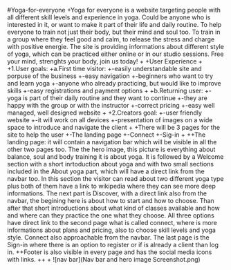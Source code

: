 #Yoga-for-everyone
+Yoga for everyone is a website targeting people with all different skill levels and experience in yoga. Could be anyone who is interested in it, or want to make it part of their life and daily routine. To help everyone to train not just their body, but their mind and soul too. To train in a group where they feel good and calm, to release the stress and charge with positive energie. The site is providing informations about different style of yoga, which can be practiced either online or in our studio sessions. Free your mind, strenghts your body, join us today!
+
+User Experience
+
+1.User goals:
+a.First time visitor: 
+-easily understandable site and porpuse of the business
+-easy navigation
+-beginners who want to try and learn yoga
+-anyone who already practicing, but would like to improve skills
+-easy registrations and payment options
+
+b.Returning user:
+-yoga is part of their daily routine and they want to continue
+-they are happy with the group or with the instructor
+-correct pricing
+-easy well managed, well designed website
+
+2.Creators goal:
+-user friendly website
+-it will work on all devices
+-presentation of images on a wide space to introduce and navigate the client
+
+There will be 3 pages for the site to help the user
+-The landing page
+-Connect
+-Sig-in
+
++The landing page: it will contain a navigation bar which will be visible in all the other two pages too. The the hero image, this picture is everything about balance, soul and body training it is about yoga. It is followed by a Welcome section with a short inrtoduction about yoga and with two small sections included in the About yoga part, which will have a direct link from the navbar too. In this section the visitor can read about two different yoga type plus both of them have a link to wikipedia where they can see more deep informations. The next part is Discover, with a direct link also from the navbar, the begining here is about how to start and how to choose. Than after that short introductions about what kind of classes available and how and where can they practice the one what they choose. All three options have direct link to the second page what is called connect, where is more informations about plans and pricing, also to choose skill levels and yoga style. Connect also approachable from the navbar. The last page is the Sign-in where there is an option to register or if is already a client than log in.
++Footer is also visible in every page and has the social media icons with links.
++
+
![nav bar](Nav bar and hero image Screenshot.png)